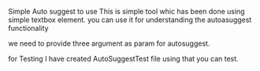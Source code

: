 Simple Auto suggest to use
This is simple tool whic has been done using simple textbox element. you can use it for 
understanding the autoasuggest functionality

we need to provide three argument as param for autosuggest.

<AutoSuggest 
	onSuggestionsValue={this.onSuggestionsValue}
	getvalue={this.getvalue} 
	data={this.state.data}/>

for Testing I have created AutoSuggestTest file using that you can test.

